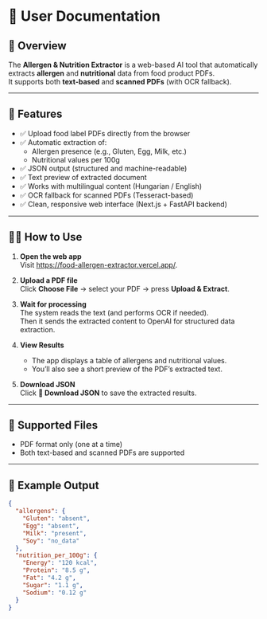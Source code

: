 # 🧾 User Documentation

## 📘 Overview
The **Allergen & Nutrition Extractor** is a web-based AI tool that automatically extracts **allergen** and **nutritional** data from food product PDFs.  
It supports both **text-based** and **scanned PDFs** (with OCR fallback).  


---

## 🚀 Features
- ✅ Upload food label PDFs directly from the browser  
- ✅ Automatic extraction of:
  - Allergen presence (e.g., Gluten, Egg, Milk, etc.)
  - Nutritional values per 100g
- ✅ JSON output (structured and machine-readable)
- ✅ Text preview of extracted document
- ✅ Works with multilingual content (Hungarian / English)
- ✅ OCR fallback for scanned PDFs (Tesseract-based)
- ✅ Clean, responsive web interface (Next.js + FastAPI backend)

---

## 🧑‍💻 How to Use

1. **Open the web app**  
   Visit https://food-allergen-extractor.vercel.app/.

2. **Upload a PDF file**  
   Click **Choose File** → select your PDF → press **Upload & Extract**.

3. **Wait for processing**  
   The system reads the text (and performs OCR if needed).  
   Then it sends the extracted content to OpenAI for structured data extraction.

4. **View Results**  
   - The app displays a table of allergens and nutritional values.  
   - You’ll also see a short preview of the PDF’s extracted text.  

5. **Download JSON**  
   Click **💾 Download JSON** to save the extracted results.

---

## 📂 Supported Files
- PDF format only (one at a time)
- Both text-based and scanned PDFs are supported

---

## 🧠 Example Output

```json
{
  "allergens": {
    "Gluten": "absent",
    "Egg": "absent",
    "Milk": "present",
    "Soy": "no_data"
  },
  "nutrition_per_100g": {
    "Energy": "120 kcal",
    "Protein": "8.5 g",
    "Fat": "4.2 g",
    "Sugar": "1.1 g",
    "Sodium": "0.12 g"
  }
}
